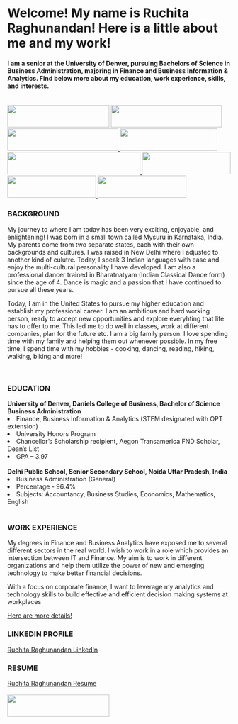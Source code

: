 # Welcome! My name is Ruchita Raghunandan! Here is a little about me and my work!
#### I am a senior at the University of Denver, pursuing Bachelors of Science in Business Administration, majoring in Finance and Business Information & Analytics. Find below more about my education, work experience, skills, and interests.
<br>
<a href='https://github.com/Ruchita-Raghu/ruchita-raghu-portfolio/blob/main/Progress%20at%20Work/At%20Work%20experiences.md'> <img src="https://user-images.githubusercontent.com/116829793/202765056-0eef701b-f47d-42a2-9fee-ea9fbc8fb68a.png" height=50 width=230 /> </a>
<a href='https://github.com/Ruchita-Raghu/ruchita-raghu-portfolio/blob/main/Teaching%20%26%20Education/Microsoft%20TA%20%26%20Athletic%20Tutor%20Roles.md'> <img src="https://user-images.githubusercontent.com/116829793/202767016-effb84d3-8ac7-46f9-b06c-a22965d10be1.png" height=50 width=250 /> </a>
<a href='https://github.com/Ruchita-Raghu/ruchita-raghu-portfolio/blob/main/Leadership%20&%20People%20Management/Student%20Clubs%20LeadershipOrganizations.md'> <img src="https://user-images.githubusercontent.com/116829793/202767496-4c715f56-ca14-407c-ac59-61dfb690397a.png" height=50 width=250 /> </a>
<a href='https://github.com/Ruchita-Raghu/ruchita-raghu-portfolio/blob/main/Application%20%26%20Practice/Classroom%20Learning.md'> <img src="https://user-images.githubusercontent.com/116829793/202768030-b34b73b5-13c6-4fc0-8442-0a3833232e86.png" height=50 width=220 /> </a>
<a href='https://github.com/Ruchita-Raghu/ruchita-raghu-portfolio/blob/main/EcoProducts%2C%20Inc%20OLTP%20%26%20OLAP/Database%20Management%20ReadMe.md'> <img src="https://user-images.githubusercontent.com/116829793/202950835-ad64a5a2-c2c4-4850-a686-385d2eeb3a2b.png" height=50 width=300 /> </a>
<a href='https://github.com/Ruchita-Raghu/ruchita-raghu-portfolio#-education-'> <img src="https://user-images.githubusercontent.com/116829793/202768282-74e3ddd3-6242-4648-a2e0-fbd985bb97bc.png" height=50 width=200 /> </a>
<a href='https://github.com/Ruchita-Raghu/ruchita-raghu-portfolio#-linkedin-profile-'> <img src="https://user-images.githubusercontent.com/116829793/202768521-4c1d3a9c-708e-48da-a51c-e5487a2c8682.png" height=50 width=200 /> </a>
<a href='https://github.com/Ruchita-Raghu/ruchita-raghu-portfolio/blob/main/Personal%20Ventures%20%26%20Fun%20Facts.md'> <img src="https://user-images.githubusercontent.com/116829793/202777849-ef145e05-77f4-4613-a5b2-db713fe69705.png" height=50 width=200 /> </a>
<h3> BACKGROUND </h3>
<p> My journey to where I am today has been very exciting, enjoyable, and enlightening! I was born in a small town called Mysuru in Karnataka, India. My parents come from two separate states, each with their own backgrounds and cultures. I was raised in New Delhi where I adjusted to another kind of culutre. Today, I speak 3 Indian languages with ease and enjoy the multi-cultural personality I have developed. I am also a professional dancer trained in Bharatnatyam (Indian Classical Dance form) since the age of 4. Dance is magic and a passion that I have continued to pursue all these years. </p>
<p> Today, I am in the United States to pursue my higher education and establish my professional career. I am an ambitious and hard working person, ready to accept new opportunities and explore everyhting that life has to offer to me. This led me to do well in classes, work at different companies, plan for the future etc. I am a big family person. I love spending time with my family and helping them out whenever possible. In my free time, I spend time with my hobbies - cooking, dancing, reading, hiking, walking, biking and more! </p>
<br>
<h3> EDUCATION </h3>
<b> University of Denver, Daniels College of Business, Bachelor of Science Business Administration </b>
<li> Finance, Business Information & Analytics (STEM designated with OPT extension) </li>
<li> University Honors Program </li>
<li> Chancellor’s Scholarship recipient, Aegon Transamerica FND Scholar, Dean’s List </li>
<li> GPA – 3.97 </li>
<br>
<b> Delhi Public School, Senior Secondary School, Noida Uttar Pradesh, India </b>
<li> Business Administration (General) </li>
<li> Percentage - 96.4% </li>
<li> Subjects: Accountancy, Business Studies, Economics, Mathematics, English </li>
<br>
<h3> WORK EXPERIENCE </h3>
<p> My degrees in Finance and Business Analytics have exposed me to several different sectors in the real world. I wish to work in a role which provides an intersection between IT and Finance. My aim is to work in different organizations and help them utilize the power of new and emerging technology to make better financial decisions. </p>
<p> With a focus on corporate finance, I want to leverage my analytics and technology skills to build effective and efficient decision making systems at workplaces </p>
<a href='https://github.com/Ruchita-Raghu/ruchita-raghu-portfolio/blob/main/Progress%20at%20Work/At%20Work%20experiences.md'>Here are more details!</a>
<br>
<h3> LINKEDIN PROFILE </h3>
<a href="https://www.linkedin.com/in/ruchita-raghunandan-66ba88193/">Ruchita Raghunandan LinkedIn</a>
<h3> RESUME </h3>
<a href="https://github.com/Ruchita-Raghu/ruchita-raghu-portfolio/blob/main/Ruchita%20-%20Resume%20senior.pdf">Ruchita Raghunandan Resume</a>
<br>
<br>
<a href='https://github.com/Ruchita-Raghu/ruchita-raghu-portfolio#welcome-my-name-is-ruchita-raghunandan-here-is-a-little-about-me-and-my-work'> <img src="https://user-images.githubusercontent.com/116829793/202770254-427e1c4a-1184-4f6c-8a23-73533d674c13.png" height=50 width=230 /> </a>
